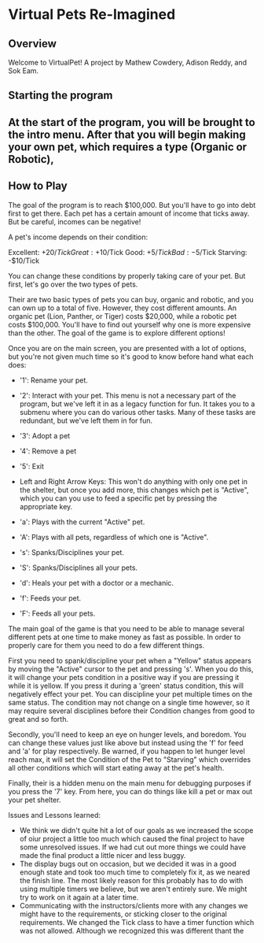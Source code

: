 ﻿# Virtual Pets Re-Imagined
## Overview
Welcome to VirtualPet! A project by Mathew Cowdery, Adison Reddy, and Sok Eam.

## Starting the program

At the start of the program, you will be brought to the intro menu. After that you will begin making your own pet, which requires a type (Organic or Robotic), 
---- 

## How to Play
The goal of the program is to reach $100,000. But you'll have to go into debt first to get there. Each pet has a certain amount of income that ticks away.
But be careful, incomes can be negative!

A pet's income depends on their condition:

Excellent: +$20/Tick
Great: +$10/Tick
Good: +$5/Tick
Bad: -$5/Tick
Starving: -$10/Tick

You can change these conditions by properly taking care of your pet. But first, let's go over the two types of pets.

Their are two basic types of pets you can buy, organic and robotic, and you can own up to a total of five. However, they cost different amounts. An organic pet (Lion, Panther, or Tiger)
costs $20,000, while a robotic pet costs $100,000. You'll have to find out yourself why one is more expensive than the other. The goal of the game is to explore different
options!

Once you are on the main screen, you are presented with a lot of options, but you're not given much time so it's good to know before hand what each does:

 * '1': Rename your pet.
 * '2': Interact with your pet. This menu is not a necessary part of the program, but we've left it in as a legacy function for fun. It takes you to a submenu where you can do various other tasks. Many of these tasks are redundant, but we've left them in for fun.
 * '3': Adopt a pet
 * '4': Remove a pet
 * '5': Exit

 * Left and Right Arrow Keys: This won't do anything with only one pet in the shelter, but once you add more, this changes which pet is "Active", which you can you use
to feed a specific pet by pressing the appropriate key.
 * 'a': Plays with the current "Active" pet.
 * 'A': Plays with all pets, regardless of which one is "Active".
 * 's': Spanks/Disciplines your pet. 
 * 'S': Spanks/Disciplines all your pets.
 * 'd': Heals your pet with a doctor or a mechanic.
 * 'f': Feeds your pet.
 * 'F': Feeds all your pets.

The main goal of the game is that you need to be able to manage several different pets at one time to make money as fast as possible. In order to properly care for them you need to do a few different things.

First you need to spank/discipline your pet when a "Yellow" status appears by moving the "Active" cursor to the pet and pressing 's'. When you do this, it will change your pets condition
in a positive way if you are pressing it while it is yellow. If you press it during a 'green' status condition, this will negatively effect your pet. You can discipline your pet multiple times
on the same status. The condition may not change on a single time however, so it may require several disciplines before their Condition changes from good to great and so forth.

Secondly, you'll need to keep an eye on hunger levels, and boredom. You can change these values just like above but instead using the 'f' for feed and 'a' for play respectively.
Be warned, if you happen to let hunger level reach max, it will set the Condition of the Pet to "Starving" which overrides all other conditions which will start eating away at the pet's
health.

Finally, their is a hidden menu on the main menu for debugging purposes if you press the '7' key. From here, you can do things like kill a pet or max out your pet shelter. 

Issues and Lessons learned:
* We think we didn't quite hit a lot of our goals as we increased the scope of oiur project a little too much which caused the final project to have some unresolved issues. If we had cut out more things we could have made the final product a little nicer and less buggy.
* The display bugs out on occasion, but we decided it was in a good enough state and took too much time to completely fix it, as we neared the finish line. The most likely reason for this probably has to do with using multiple timers we believe, but we aren't entirely sure. We might try to work on it again at a later time.
* Communicating with the instructors/clients more with any changes we might have to the requirements, or sticking closer to the original requirements. We changed the Tick class to have a timer function which was not allowed. Although we recognized this was different thant the

